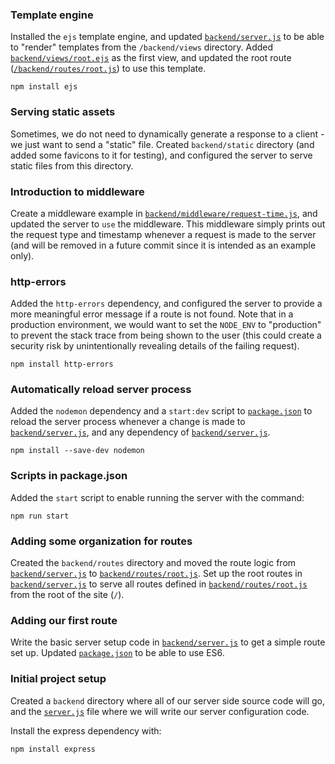 ### Template engine

Installed the `ejs` template engine, and updated [`backend/server.js`](/backend/server.js) to be able to "render" templates from the `/backend/views` directory. Added [`backend/views/root.ejs`](/backend/views/root.ejs) as the first view, and updated the root route ([`/backend/routes/root.js`](/backend/routes/root.js)) to use this template.

```
npm install ejs
```

### Serving static assets

Sometimes, we do not need to dynamically generate a response to a client - we just want to send a "static" file. Created `backend/static` directory (and added some favicons to it for testing), and configured the server to serve static files from this directory.

### Introduction to middleware

Create a middleware example in [`backend/middleware/request-time.js`](/backend/middleware/request-time.js), and updated the server to `use` the middleware. This middleware simply prints out the request type and timestamp whenever a request is made to the server (and will be removed in a future commit since it is intended as an example only).

### http-errors

Added the `http-errors` dependency, and configured the server to provide a more meaningful error message if a route is not found. Note that in a production environment, we would want to set the `NODE_ENV` to "production" to prevent the stack trace from being shown to the user (this could create a security risk by unintentionally revealing details of the failing request).

```
npm install http-errors
```

### Automatically reload server process

Added the `nodemon` dependency and a `start:dev` script to [`package.json`](./package.json) to reload the server process whenever a change is made to [`backend/server.js`](/backend/server.js), and any dependency of [`backend/server.js`](/backend/server.js).

```
npm install --save-dev nodemon
```

### Scripts in package.json

Added the `start` script to enable running the server with the command:

```
npm run start
```

### Adding some organization for routes

Created the `backend/routes` directory and moved the route logic from [`backend/server.js`](/backend/server.js) to [`backend/routes/root.js`](/backend/routes/root.js). Set up the root routes in [`backend/server.js`](/backend/server.js) to serve all routes defined in [`backend/routes/root.js`](/backend/routes/root.js) from the root of the site (`/`).

### Adding our first route

Write the basic server setup code in [`backend/server.js`](/backend/server.js) to get a simple route set up. Updated [`package.json`](./package.json) to be able to use ES6.

### Initial project setup

Created a `backend` directory where all of our server side source code will go, and the [`server.js`](/backend/server.js) file where we will write our server configuration code.

Install the express dependency with:

```
npm install express
```
